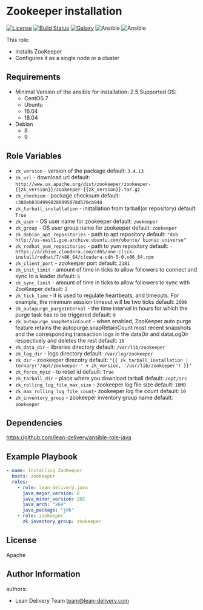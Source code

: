 Zookeeper installation
=========
[![License](https://img.shields.io/badge/license-Apache-green.svg?style=flat)](https://raw.githubusercontent.com/lean-delivery/ansible-role-zookeeper/master/LICENSE)
[![Build Status](https://travis-ci.org/lean-delivery/ansible-role-zookeeper.svg?branch=master)](https://travis-ci.org/lean-delivery/ansible-role-zookeeper)
[![Galaxy](https://img.shields.io/badge/galaxy-lean__delivery.zookeeper-blue.svg)](https://galaxy.ansible.com/lean_delivery/zookeeper)
![Ansible](https://img.shields.io/ansible/role/d/36578.svg)
![Ansible](https://img.shields.io/badge/dynamic/json.svg?label=min_ansible_version&url=https%3A%2F%2Fgalaxy.ansible.com%2Fapi%2Fv1%2Froles%2F36578%2F&query=$.min_ansible_version)

This role:
  - Installs ZooKeeper
  - Configures it as a single node or a cluster

Requirements
------------

 - Minimal Version of the ansible for installation: 2.5
 Supported OS:
   - CentOS
       7
   - Ubuntu
    - 16.04
    - 18.04
  - Debian
    - 8
    - 9

Role Variables
--------------

 - `zk_version` -  version of the package default: `3.4.13`
 - `zk_url` - download url default: `http://www.us.apache.org/dist/zookeeper/zookeeper-{{zk_version}}/zookeeper-{{zk_version}}.tar.gz`
 - `zk_checksum` - package checksum default: `c380eb03049998280895078d570cb944`
 - `zk_tarball_installation` - installation from tarball(or repository) default: `True`
 - `zk_user` - OS user name for zookeeper default: `zookeeper`
 - `zk_group` - OS user group name for zookeeper default: `zookeeper`
 - `zk_debian_apt_repositories` -  path to apt repository default: `"deb http://us-east1.gce.archive.ubuntu.com/ubuntu/ bionic universe"`
 - `zk_redhat_yum_repositories` -  path to yum repository default: `- https://archive.cloudera.com/cdh5/one-click-install/redhat/7/x86_64/cloudera-cdh-5-0.x86_64.rpm`
 - `zk_client_port` - zookeeper port default: `2181`
 - `zk_init_limit` - amount of time in ticks to allow followers to connect and sync to a leader default: `5`
 - `zk_sync_limit` - amount of time in ticks to allow followers to sync with ZooKeeper default: `2`
 - `zk_tick_time` - it is used to regulate heartbeats, and timeouts. For example, the minimum session timeout will be two ticks default: `2000`
 - `zk_autopurge_purgeInterval` - the time interval in hours for which the purge task has to be triggered default: `0`
 - `zk_autopurge_snapRetainCount` - when enabled, ZooKeeper auto purge feature retains the autopurge.snapRetainCount most recent snapshots and the corresponding transaction logs in the dataDir and dataLogDir respectively and deletes the rest default: `10`
 - `zk_data_dir` - libraries directory default: `/var/lib/zookeeper`
 - `zk_log_dir` - logs directory default: `/var/log/zookeeper`
 - `zk_dir` - zookeeper direcotry default: `"{{ zk_tarball_installation | ternary('/opt/zookeeper-' + zk_version, '/usr/lib/zookeeper') }}"`
 - `zk_force_myid` - to reset id default: `True`
 - `zk_tarball_dir` - place where you download tarball default: `/opt/src`
 - `zk_rolling_log_file_max_size` - zookeeper log file size default: `10MB`
 - `zk_max_rolling_log_file_count`- zookeeper log file count default: `10`
 - `zk_inventory_group` - zookeeper inventory group name default: `zookeeper`

Dependencies
------------

https://github.com/lean-delivery/ansible-role-java

Example Playbook
----------------

```yml
- name: Installing ZooKeeper
  hosts: zookeeper
  roles:
    - role: lean-delivery.java
      java_major_version: 8
      java_minor_version: 202
      java_arch: "x64"
      java_package: "jdk"
    - role: zookeeper
      zk_inventory_group: zookeeper
```


License
-------
Apache

Author Information
------------------

authors:
  - Lean Delivery Team <team@lean-delivery.com>
